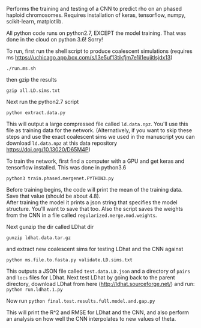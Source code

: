Performs the training and testing of a CNN to predict rho on an phased haploid chromosomes. 
Requires installation of keras, tensorflow, numpy, scikit-learn, matplotlib.

All python code runs on python2.7, EXCEPT the model training.  That was done in the cloud on python 3.6!  Sorry!

To run, first run the shell script to produce coalescent simulations (requires ms https://uchicago.app.box.com/s/l3e5uf13tikfjm7e1il1eujitlsjdx13)

`./run.ms.sh`

then gzip the results

`gzip all.LD.sims.txt`

Next run the python2.7 script

`python extract.data.py`

This will output a large compressed file called `ld.data.npz`. You'll use this file as training data for the network. (Alternatively, if you want to skip these steps and use the exact coalescent sims we used in the manuscript you can download `ld.data.npz` at this data repository https://doi.org/10.13020/D65M4P)

To train the network, first find a computer with a GPU and get keras and tensorflow installed.  This was done in python3.6
 
 `python3 train.phased.mergenet.PYTHON3.py`
 
Before training begins, the code will print the mean of the training data.  Save that value (should be about 4.8).  
After training the model it prints a json string that specifies the model structure.  You'll want to save that too.  Also the script saves the weights from the CNN in a file called `regularized.merge.mod.weights`.
 
Next gunzip the dir called LDhat dir

`gunzip ldhat.data.tar.gz`

and extract new coalescent sims for testing LDhat and the CNN against

`python ms.file.to.fasta.py validate.LD.sims.txt`

This outputs a JSON file called `test.data.LD.json` and a directory of `pairs` and `locs` files for LDhat.  Next test LDhat by going back to the parent directory, download LDhat from here (http://ldhat.sourceforge.net/) and run:
`python run.ldhat.1.py`

Now run
`python final.test.results.full.model.and.gap.py`

This will print the R^2 and RMSE for LDhat and the CNN, and also perform an analysis on how well the CNN interpolates to new values of theta.
